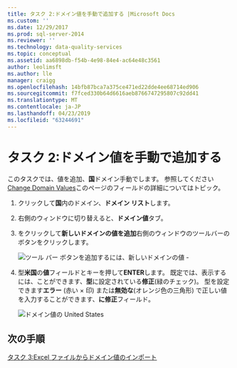 ```yaml
---
title: タスク 2:ドメイン値を手動で追加する |Microsoft Docs
ms.custom: ''
ms.date: 12/29/2017
ms.prod: sql-server-2014
ms.reviewer: ''
ms.technology: data-quality-services
ms.topic: conceptual
ms.assetid: aa6898db-f54b-4e98-84e4-ac64e48c3561
author: leolimsft
ms.author: lle
manager: craigg
ms.openlocfilehash: 14bfb87bca7a375ce471ed22dde4ee68714ed906
ms.sourcegitcommit: f7fced330b64d6616aeb8766747295807c92dd41
ms.translationtype: MT
ms.contentlocale: ja-JP
ms.lasthandoff: 04/23/2019
ms.locfileid: "63244691"
---
```

# <a name="task-2-adding-domain-values-manually"></a>タスク 2:ドメイン値を手動で追加する
  このタスクでは、値を追加、**国**ドメイン手動でします。 参照してください[Change Domain Values](https://msdn.microsoft.com/library/hh510408.aspx)このページのフィールドの詳細についてはトピック。  
  
1.  クリックして**国**内のドメイン、**ドメイン リスト**します。  
  
2.  右側のウィンドウに切り替えると、**ドメイン値**タブ。  
  
3.  をクリックして**新しいドメインの値を追加**右側のウィンドウのツールバーのボタンをクリックします。  
  
     ![ツール バー ボタンを追加するには、新しいドメインの値 -](../../2014/tutorials/media/et-addingdomainvaluesmanually-01.jpg "- 新しいドメインの値を追加するには、ツール バー ボタン")  
  
4.  型**米国**の**値**フィールドとキーを押して**ENTER**します。 既定では、表示するには、ことができます、**型**に設定されている**修正**(緑のチェック)。 型を設定できます**エラー** (赤い × 印) または**無効な**(オレンジ色の三角形) で正しい値を入力することができます、**に修正**フィールド。  
  
     ![ドメイン値の United States](../../2014/tutorials/media/et-addingdomainvaluesmanually-02.jpg "ドメイン値の United States")  
  
## <a name="next-step"></a>次の手順  
 [タスク 3:Excel ファイルからドメイン値のインポート](../../2014/tutorials/task-3-importing-domain-values-from-an-excel-file.md)  
  
  
